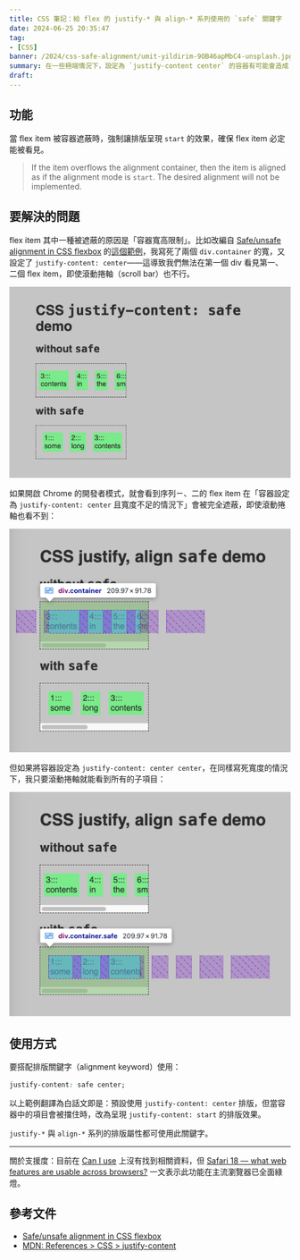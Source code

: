 ```yaml
---
title: CSS 筆記：給 flex 的 justify-* 與 align-* 系列使用的 `safe` 關鍵字
date: 2024-06-25 20:35:47
tag:
- [CSS]
banner: /2024/css-safe-alignment/umit-yildirim-9OB46apMbC4-unsplash.jpg
summary: 在一些極端情況下，設定為 `justify-content center` 的容器有可能會造成 flex item 從畫面上消失，但現在你可以使用 `safe` 這個已經被主流瀏覽器支援的關鍵字來解決問題 🎉
draft: 
---
```


## 功能

當 flex item 被容器遮蔽時，強制讓排版呈現 `start` 的效果，確保 flex item 必定能被看見。

> If the item overflows the alignment container, then the item is aligned as if the alignment mode is `start`. The desired alignment will not be implemented.

## 要解決的問題

flex item 其中一種被遮蔽的原因是「容器寬高限制」。比如改編自 [Safe/unsafe alignment in CSS flexbox](https://www.stefanjudis.com/today-i-learned/safe-unsafe-alignment-in-css-flexbox/) 的[這個範例](https://codepen.io/Charlie7779/pen/KKLRxzB?editors=1100)，我寫死了兩個 `div.container` 的寬，又設定了 `justify-content: center`——這導致我們無法在第一個 div 看見第一、二個 flex item，即使滾動捲軸（scroll bar）也不行。

![a demo image for CSS justify-content no-safe and safe](/2024/css-safe-alignment/demo.png)

如果開啟 Chrome 的開發者模式，就會看到序列ㄧ、二的 flex item 在「容器設定為 `justify-content: center` 且寬度不足的情況下」會被完全遮蔽，即使滾動捲軸也看不到：

![inspect justify-content no safe from Chrome dev tool](/2024/css-safe-alignment/justify-content-no-safe.png)

但如果將容器設定為 `justify-content: center center`，在同樣寫死寬度的情況下，我只要滾動捲軸就能看到所有的子項目：

![inspect justify-content safe from Chrome dev tool](/2024/css-safe-alignment/justify-content-with-safe.png)

## 使用方式

要搭配排版關鍵字（alignment keyword）使用：

```css
justify-content: safe center;
```

以上範例翻譯為白話文即是：預設使用 `justify-content: center` 排版，但當容器中的項目會被擋住時，改為呈現 `justify-content: start` 的排版效果。

`justify-*` 與 `align-*` 系列的排版屬性都可使用此關鍵字。

---

關於支援度：目前在 [Can I use](https://caniuse.com/) 上沒有找到相關資料，但 [Safari 18 — what web features are usable across browsers?](https://www.stefanjudis.com/blog/safari-18-what-web-features-are-usable-across-browsers/#safe-flexbox-alignment) 一文表示此功能在主流瀏覽器已全面綠燈。

## 參考文件

- [Safe/unsafe alignment in CSS flexbox](https://www.stefanjudis.com/today-i-learned/safe-unsafe-alignment-in-css-flexbox/)
- [MDN: References > CSS > justify-content](https://developer.mozilla.org/en-US/docs/Web/CSS/justify-content)
